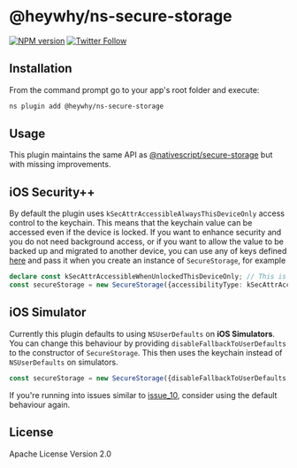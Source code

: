 # @heywhy/ns-secure-storage

[![NPM version][npm-image]][npm-url]
[![Twitter Follow][twitter-image]][twitter-url]

[npm-image]:https://img.shields.io/npm/v/@heywhy/ns-secure-storage
[npm-url]:https://npmjs.org/package/@heywhy/ns-secure-storage
[twitter-image]:https://img.shields.io/twitter/follow/thebiggergeek?label=Follow%20me&style=social
[twitter-url]:https://twitter.com/thebiggergeek

## Installation

From the command prompt go to your app's root folder and execute:

```bash
ns plugin add @heywhy/ns-secure-storage
```

## Usage

This plugin maintains the same API as [@nativescript/secure-storage](https://github.com/EddyVerbruggen/nativescript-secure-storage) but with missing improvements.

## iOS Security++
By default the plugin uses `kSecAttrAccessibleAlwaysThisDeviceOnly` access control to the keychain. This means that the keychain value can be accessed even if the device is locked. If you want to enhance security and you do not need background access, or if you want to allow the value to be backed up and migrated to another device, you can use any of keys defined [here](https://developer.apple.com/documentation/security/ksecattraccessiblealwaysthisdeviceonly?language=objc#see-also) and pass it when you create an instance of `SecureStorage`, for example

```ts
declare const kSecAttrAccessibleWhenUnlockedThisDeviceOnly; // This is needed in case you don't have tns-platform-declarations module installed. 
const secureStorage = new SecureStorage({accessibilityType: kSecAttrAccessibleWhenUnlockedThisDeviceOnly})
```

## iOS Simulator

Currently this plugin defaults to using `NSUserDefaults` on **iOS Simulators**. You can change this behaviour by providing `disableFallbackToUserDefaults` to the constructor of `SecureStorage`. This then uses the keychain instead of `NSUserDefaults` on simulators.

```ts
const secureStorage = new SecureStorage({disableFallbackToUserDefaults: true})
```

If you're running into issues similar to [issue_10](https://github.com/EddyVerbruggen/nativescript-secure-storage/issues/10), consider using the default behaviour again.


## License

Apache License Version 2.0
